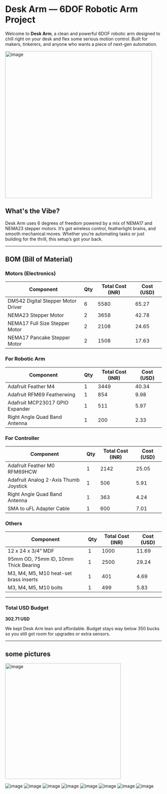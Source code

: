 # Desk Arm — 6DOF Robotic Arm Project

Welcome to **Desk Arm**, a clean and powerful 6DOF robotic arm designed to chill right on your desk and flex some serious motion control. Built for makers, tinkerers, and anyone who wants a piece of next-gen automation.


<img width="472" alt="image" src="https://github.com/user-attachments/assets/239f6f9e-5505-4db3-aebc-9ff2634ad69e" />


## What's the Vibe?

Desk Arm uses 6 degrees of freedom powered by a mix of NEMA17 and NEMA23 stepper motors. It’s got wireless control, featherlight brains, and smooth mechanical moves. Whether you’re automating tasks or just building for the thrill, this setup’s got your back.

---

## BOM (Bill of Material)

### Motors (Electronics)

| Component | Qty | Total Cost (INR) | Cost (USD) |
|----------|-----|------------------|------------|
| DM542 Digital Stepper Motor Driver | 6 | 5580 | 65.27 |
| NEMA23 Stepper Motor | 2 | 3658 | 42.78 |
| NEMA17 Full Size Stepper Motor | 2 | 2108 | 24.65 |
| NEMA17 Pancake Stepper Motor | 2 | 1508 | 17.63 |

### For Robotic Arm

| Component | Qty | Total Cost (INR) | Cost (USD) |
|----------|-----|------------------|------------|
| Adafruit Feather M4 | 1 | 3449 | 40.34 |
| Adafruit RFM69 Featherwing | 1 | 854 | 9.98 |
| Adafruit MCP23017 GPIO Expander | 1 | 511 | 5.97 |
| Right Angle Quad Band Antenna | 1 | 200 | 2.33 |

### For Controller

| Component | Qty | Total Cost (INR) | Cost (USD) |
|----------|-----|------------------|------------|
| Adafruit Feather M0 RFM69HCW | 1 | 2142 | 25.05 |
| Adafruit Analog 2-Axis Thumb Joystick | 1 | 506 | 5.91 |
| Right Angle Quad Band Antenna | 1 | 363 | 4.24 |
| SMA to uFL Adapter Cable | 1 | 600 | 7.01 |

### Others

| Component | Qty | Total Cost (INR) | Cost (USD) |
|----------|-----|------------------|------------|
| 12 x 24 x 3/4” MDF | 1 | 1000 | 11.69 |
| 95mm OD, 75mm ID, 10mm Thick Bearing | 1 | 2500 | 29.24 |
| M3, M4, M5, M10 heat-set brass inserts | 1 | 401 | 4.69 |
| M3, M4, M5, M10 bolts | 1 | 499 | 5.83 |

---

### Total USD Budget

**302.71 USD**

We kept Desk Arm lean and affordable. Budget stays way below 350 bucks so you still got room for upgrades or extra sensors.

---

## some pictures
<img width="372" alt="image" src="https://github.com/user-attachments/assets/58f37127-488a-45f8-ac9e-2f2cbc045f88" />

![image](https://github.com/user-attachments/assets/a75b9d03-6a99-4610-8127-38a2b8842625)
![image](https://github.com/user-attachments/assets/2a3e46d5-90c6-4d44-a17c-b140bf48263a)
![image](https://github.com/user-attachments/assets/9eb20260-418f-46c2-95f7-ea3a4bc9f6f0)
![image](https://github.com/user-attachments/assets/899f138a-3a22-4be8-8064-2b491f3bba70)
![image](https://github.com/user-attachments/assets/bcfb57a2-1f52-43d7-9967-ee23ec57bd6b)
![image](https://github.com/user-attachments/assets/0a66322d-c372-4ad4-9a19-baa4ec7e1d74)
![image](https://github.com/user-attachments/assets/c24af036-2b40-41ec-ab19-d103b69466de)
![image](https://github.com/user-attachments/assets/7e6f260f-3c6c-4552-a5ae-e8f78710ee86)






